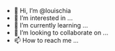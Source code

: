 - 👋 Hi, I’m @louischia
- 👀 I’m interested in ...
- 🌱 I’m currently learning ...
- 💞️ I’m looking to collaborate on ...
- 📫 How to reach me ...

<!---https://github.com/louischia/louischia/tree/main
louischia/louischia is a ✨ special ✨ repository because its `README.md` (this file) appears on your GitHub profile.
You can click the Preview link to take a look at your changes.
--->
